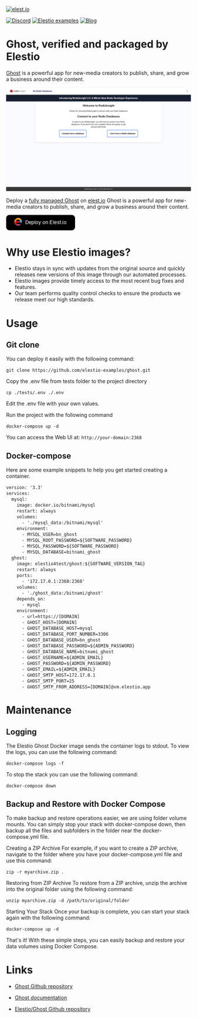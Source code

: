 <a href="https://elest.io">
  <img src="https://elest.io/images/elestio.svg" alt="elest.io" width="150" height="75">
</a>

[![Discord](https://img.shields.io/static/v1.svg?logo=discord&color=f78A38&labelColor=083468&logoColor=ffffff&style=for-the-badge&label=Discord&message=community)](https://discord.gg/4T4JGaMYrD "Get instant assistance and engage in live discussions with both the community and team through our chat feature.")
[![Elestio examples](https://img.shields.io/static/v1.svg?logo=github&color=f78A38&labelColor=083468&logoColor=ffffff&style=for-the-badge&label=github&message=open%20source)](https://github.com/elestio-examples "Access the source code for all our repositories by viewing them.")
[![Blog](https://img.shields.io/static/v1.svg?color=f78A38&labelColor=083468&logoColor=ffffff&style=for-the-badge&label=elest.io&message=Blog)](https://blog.elest.io "Latest news about elestio, open source software, and DevOps techniques.")

# Ghost, verified and packaged by Elestio

[Ghost](https://github.com/TryGhost/Ghost) is a powerful app for new-media creators to publish, share, and grow a business around their content.

<img src="https://github.com/elestio-examples/ghost/raw/master/screenshot.png" alt="ghost" width="800">

Deploy a <a target="_blank" href="https://elest.io/open-source/ghost">fully managed Ghost</a> on <a target="_blank" href="https://elest.io/">elest.io</a> Ghost is a powerful app for new-media creators to publish, share, and grow a business around their content.

[![deploy](https://github.com/elestio-examples/ghost/raw/master/deploy-on-elestio.png)](https://dash.elest.io/deploy?source=cicd&social=dockerCompose&url=https://github.com/elestio-examples/ghost)

# Why use Elestio images?

- Elestio stays in sync with updates from the original source and quickly releases new versions of this image through our automated processes.
- Elestio images provide timely access to the most recent bug fixes and features.
- Our team performs quality control checks to ensure the products we release meet our high standards.

# Usage

## Git clone

You can deploy it easily with the following command:

    git clone https://github.com/elestio-examples/ghost.git

Copy the .env file from tests folder to the project directory

    cp ./tests/.env ./.env

Edit the .env file with your own values.

Run the project with the following command

    docker-compose up -d

You can access the Web UI at: `http://your-domain:2368`

## Docker-compose

Here are some example snippets to help you get started creating a container.

    version: '3.3'
    services:
      mysql:
        image: docker.io/bitnami/mysql
        restart: always
        volumes:
          - './mysql_data:/bitnami/mysql'
        environment:
          - MYSQL_USER=bn_ghost
          - MYSQL_ROOT_PASSWORD=${SOFTWARE_PASSWORD}
          - MYSQL_PASSWORD=${SOFTWARE_PASSWORD}
          - MYSQL_DATABASE=bitnami_ghost
      ghost:
        image: elestio4test/ghost:${SOFTWARE_VERSION_TAG}
        restart: always
        ports:
          - '172.17.0.1:2368:2368'
        volumes:
          - './ghost_data:/bitnami/ghost'
        depends_on:
          - mysql
        environment:
          - url=https://[DOMAIN]
          - GHOST_HOST=[DOMAIN]
          - GHOST_DATABASE_HOST=mysql
          - GHOST_DATABASE_PORT_NUMBER=3306
          - GHOST_DATABASE_USER=bn_ghost
          - GHOST_DATABASE_PASSWORD=${ADMIN_PASSWORD}
          - GHOST_DATABASE_NAME=bitnami_ghost
          - GHOST_USERNAME=${ADMIN_EMAIL}
          - GHOST_PASSWORD=${ADMIN_PASSWORD}
          - GHOST_EMAIL=${ADMIN_EMAIL}
          - GHOST_SMTP_HOST=172.17.0.1
          - GHOST_SMTP_PORT=25
          - GHOST_SMTP_FROM_ADDRESS=[DOMAIN]@vm.elestio.app


# Maintenance

## Logging

The Elestio Ghost Docker image sends the container logs to stdout. To view the logs, you can use the following command:

    docker-compose logs -f

To stop the stack you can use the following command:

    docker-compose down

## Backup and Restore with Docker Compose

To make backup and restore operations easier, we are using folder volume mounts. You can simply stop your stack with docker-compose down, then backup all the files and subfolders in the folder near the docker-compose.yml file.

Creating a ZIP Archive
For example, if you want to create a ZIP archive, navigate to the folder where you have your docker-compose.yml file and use this command:

    zip -r myarchive.zip .

Restoring from ZIP Archive
To restore from a ZIP archive, unzip the archive into the original folder using the following command:

    unzip myarchive.zip -d /path/to/original/folder

Starting Your Stack
Once your backup is complete, you can start your stack again with the following command:

    docker-compose up -d

That's it! With these simple steps, you can easily backup and restore your data volumes using Docker Compose.

# Links

- <a target="_blank" href="https://github.com/TryGhost/Ghost">Ghost Github repository</a>

- <a target="_blank" href="https://ghost.org/docs/">Ghost documentation</a>

- <a target="_blank" href="https://github.com/elestio-examples/ghost">Elestio/Ghost Github repository</a>
